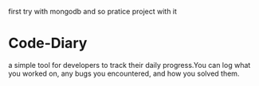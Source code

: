 first try with mongodb and so pratice project with it 

# Code-Diary
a simple tool for developers to track their daily progress.You can log what you worked on, any bugs you encountered, and how you solved them.
